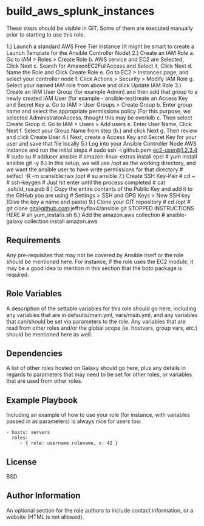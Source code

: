 build_aws_splunk_instances
=========

These steps should be visible in GIT. Some of them are executed manually prior to starting to use this role.

1.) Launch a standard AWS Free Tier instance (It might be smart to create a Launch Template for the Ansible Controller Node)
2.) Create an IAM Role
	   a. Go to IAM > Roles > Create Role
	   b. AWS service and EC2 are Selected, Click Next
	   c. Search for AmaxonEC2FullAccess and Select it, Click Next
	   d. Name the Role and Click Create Role
	   e. Go to EC2 > Instances page, and select your controller node
	   f. Click Actions > Security > Modify IAM Role
	   g. Select your named IAM role from above and click Update IAM Role
3.) Create an IAM User Group (for example Admin) and then add that group to a newly created IAM User (for example - ansible-test)reate an Access Key and Secret Key
       a. Go to IAM > User Groups > Create Group
       b. Enter group name and select the appropriate permissions policy (For this purpose, we selected AdministratorAccess, thought this may be overkill)
       c. Then select Create Group
       d. Go to IAM > Users > Add users
       e. Enter User Name, Click Next
       f. Select your Group Name from step (b.) and click Next
       g. Then review and click Create User
4.) Next, create a Access Key and Secret Key for your user and save that file locally
5.) Log into your Ansible Controller Node AWS instance and run the initial steps
    # sudo ssh -i github.pem ec2-user@1.2.3.4
    # sudo su
    # adduser ansible
    # amazon-linux-extras install epel
    # yum install ansible git -y
6.) In this setup, we will use /opt as the working directory, and we want the ansible user to have write permissions for that directory
    # setfacl -R -m u:ansible:rwx /opt
    # su ansible
7.) Create SSH Key-Pair
    # cd ~
    # ssh-keygen # Just hit enter until the process completed
    # cat .ssh/id_rsa.pub
8.) Copy the entire contents of the Public Key and add it to the GitHub you are using
    # Settings > SSH and GPG Keys > New SSH key (Give the key a name and paste)
9.) Clone your GIT repository
    # cd /opt
    # git clone git@github.com:jeffreyflax4/ansible.git
STOPPED INSTRUCTIONS HERE 
    # sh yum_installs.sh
6.) Add the amazon.aws collection
    # ansible-galaxy collection install amazon.aws 

Requirements
------------

Any pre-requisites that may not be covered by Ansible itself or the role should be mentioned here. For instance, if the role uses the EC2 module, it may be a good idea to mention in this section that the boto package is required.

Role Variables
--------------

A description of the settable variables for this role should go here, including any variables that are in defaults/main.yml, vars/main.yml, and any variables that can/should be set via parameters to the role. Any variables that are read from other roles and/or the global scope (ie. hostvars, group vars, etc.) should be mentioned here as well.

Dependencies
------------

A list of other roles hosted on Galaxy should go here, plus any details in regards to parameters that may need to be set for other roles, or variables that are used from other roles.

Example Playbook
----------------

Including an example of how to use your role (for instance, with variables passed in as parameters) is always nice for users too:

    - hosts: servers
      roles:
         - { role: username.rolename, x: 42 }

License
-------

BSD

Author Information
------------------

An optional section for the role authors to include contact information, or a website (HTML is not allowed).
